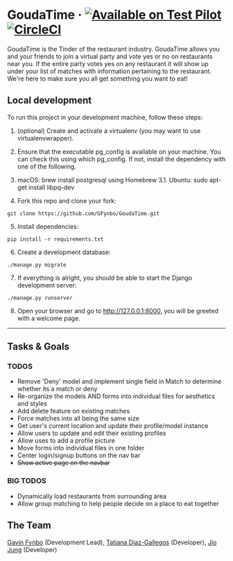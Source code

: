 # GoudaTime &middot; [![Available on Test Pilot](https://img.shields.io/badge/available_on-Test_Pilot-0996F8.svg)](https://goudatime.com/)[![CircleCI](https://circleci.com/gh/GFynbo/GoudaTime/tree/master.svg?style=svg)](https://circleci.com/gh/GFynbo/GoudaTime/tree/master)

GoudaTime is the Tinder of the restaurant industry. GoudaTime allows you and your friends to join a virtual party and vote yes or no on restaurants near you. If the entire party votes yes on any restaurant it will show up under your list of matches with information pertaining to the restaurant. We're here to make sure you all get something you want to eat!

## Local development

To run this project in your development machine, follow these steps:

1. (optional) Create and activate a virtualenv (you may want to use virtualenvwrapper).

2. Ensure that the executable pg_config is available on your machine. You can check this using which pg_config. If not, install the dependency with one of the following.

3. macOS: brew install postgresql using Homebrew
3.1. Ubuntu: sudo apt-get install libpq-dev

4. Fork this repo and clone your fork:
~~~
git clone https://github.com/GFynbo/GoudaTime.git
~~~

5. Install dependencies:
~~~
pip install -r requirements.txt
~~~

6. Create a development database:
~~~
./manage.py migrate
~~~

7. If everything is alright, you should be able to start the Django development server:
~~~
./manage.py runserver
~~~

8. Open your browser and go to http://127.0.0.1:8000, you will be greeted with a welcome page.

---

## Tasks & Goals
### TODOS
* Remove 'Deny' model and implement single field in Match to determine whether its a match or deny
* Re-organize the models AND forms into individual files for aesthetics and styles
* Add delete feature on existing matches
* Force matches into all being the same size
* Get user's current location and update their profile/model instance
* Allow users to update and edit their existing profiles
* Allow uses to add a profile picture
* Move forms into individual files in one folder
* Center login/signup buttons on the nav bar
* ~~Show active page on the navbar~~

### BIG TODOS
* Dynamically load restaurants from surrounding area
* Allow group matching to help people decide on a place to eat together


## The Team

[Gavin Fynbo](https://gavinfynbo.com) (Development Lead), [Tatiana Diaz-Gallegos](https://tatianaodg.com) (Developer), [Jio Jung](https://github.com/jungjio) (Developer)
